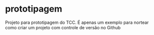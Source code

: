 # prototipagem
Projeto para prototipagem do TCC. É apenas um exemplo para nortear como criar um projeto com controle de versão no Github

